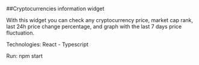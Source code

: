 ##Cryptocurrencies information widget

With this widget you can check any cryptocurrency price, market cap rank, last 24h price change percentage, and graph with the last 7 days price fluctuation.

Technologies: React - Typescript

Run: npm start
